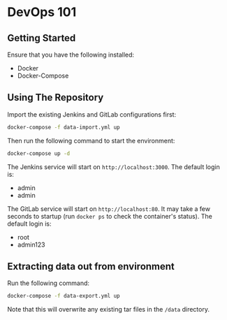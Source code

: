 # DevOps 101

## Getting Started

Ensure that you have the following installed:

* Docker
* Docker-Compose

## Using The Repository

Import the existing Jenkins and GitLab configurations first:

```bash
docker-compose -f data-import.yml up
```

Then run the following command to start the environment:

```bash
docker-compose up -d
```

The Jenkins service will start on `http://localhost:3000`. The default login is:

* admin
* admin

The GitLab service will start on `http://localhost:80`. It may take a few seconds to startup (run `docker ps` to check the container's status). The default login is:

* root
* admin123

## Extracting data out from environment

Run the following command:

```bash
docker-compose -f data-export.yml up
```

Note that this will overwrite any existing tar files in the `/data` directory.
